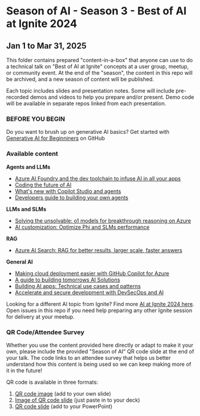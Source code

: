 # Season of AI - Season 3 - Best of AI at Ignite 2024

## Jan 1 to Mar 31, 2025

This folder contains prepared "content-in-a-box" that anyone can use to do a technical talk on "Best of AI at Ignite" concepts at a user group, meetup, or community event. At the end of the "season", the content in this repo will be archived, and a new season of content will be published.

Each topic includes slides and presentation notes. Some will include pre-recorded demos and videos to help you prepare and/or present. Demo code will be available in separate repos linked from each presentation.

### BEFORE YOU BEGIN

Do you want to brush up on generative AI basics? Get started with [Generative AI for Beginniners](https://microsoft.github.io/generative-ai-for-beginners/) on GitHub

### Available content

**Agents and LLMs**
- [Azure AI Foundry and the dev toolchain to infuse AI in all your apps](https://ignite.microsoft.com/en-US/sessions/BRK119)
- [Coding the future of AI](https://ignite.microsoft.com/en-US/sessions/BRK115)
- [What's new with Copilot Studio and agents](https://ignite.microsoft.com/en-US/sessions/BRK165)
- [Developers guide to building your own agents](https://ignite.microsoft.com/en-US/sessions/BRK167)
  
**LLMs and SLMs**
- [Solving the unsolvable: o1 models for breakthrough reasoning on Azure](https://ignite.microsoft.com/en-US/sessions/BRK110)
- [AI customization: Optimize Phi and SLMs performance](https://ignite.microsoft.com/en-US/sessions/BRK114)

**RAG**
- [Azure AI Search: RAG for better results, larger scale, faster answers](https://ignite.microsoft.com/en-US/sessions/BRK105)

**General AI**
- [Making cloud deployment easier with GitHub Copilot for Azure](https://ignite.microsoft.com/en-US/sessions/LAB412)
- [A guide to building tomorrows AI Solutions](https://ignite.microsoft.com/en-US/sessions/BRK132)
- [Building AI apps: Technical use cases and patterns](https://ignite.microsoft.com/en-US/sessions/BRK142)
- [Accelerate and secure development with DevSecOps and AI](https://ignite.microsoft.com/en-US/sessions/BRK140)


Looking for a different AI topic from Ignite? Find more [AI at Ignite 2024 here](https://github.com/Azure/azure-ai-at-ignite). Open issues in this repo if you need help preparing any other Ignite session for delivery at your meetup.

### QR Code/Attendee Survey

Whether you use the content provided here directly or adapt to make it your own, please include the provided "Season of AI" QR code slide at the end of your talk. The code links to an attendee survey that helps us better understand how this content is being used so we can keep making more of it in the future!

QR code is available in three formats:

1. [QR code image](SeasonOfAI-AttendeeSurvey-QR.png) (add to your own slide)
2. [Image of QR code slide](SeasonOfAI-AttendeeSurveyQR-Slide.png) (just paste in to your deck)
3. [QR code slide](SeasonOfAI-AttendeeSurveyQR-Slide.pptx) (add to your PowerPoint)
